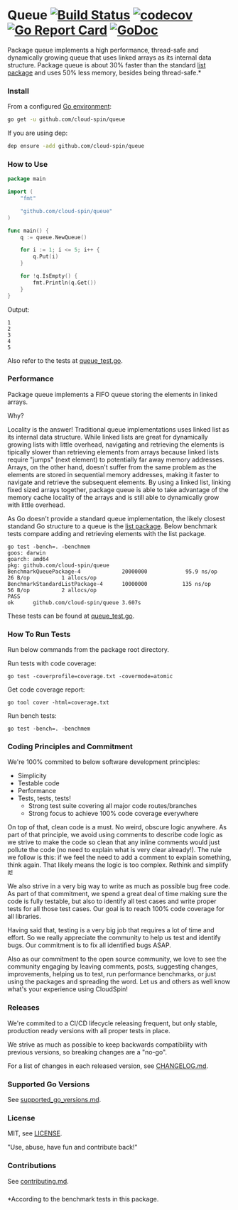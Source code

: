 # Queue [![Build Status](https://travis-ci.com/cloud-spin/queue.svg?branch=master)](https://travis-ci.com/cloud-spin/queue) [![codecov](https://codecov.io/gh/cloud-spin/queue/branch/master/graph/badge.svg)](https://codecov.io/gh/cloud-spin/queue) [![Go Report Card](https://goreportcard.com/badge/github.com/cloud-spin/queue)](https://goreportcard.com/report/github.com/cloud-spin/queue)  [![GoDoc](https://godoc.org/github.com/cloud-spin/queue?status.svg)](https://godoc.org/github.com/cloud-spin/queue)

Package queue implements a high performance, thread-safe and dynamically growing queue that uses linked arrays as its internal data structure.
Package queue is about 30% faster than the standard [list package](https://github.com/golang/go/tree/master/src/container/list) and uses 50% less memory, besides being thread-safe.*

### Install

From a configured [Go environment](https://golang.org/doc/install#testing):
```sh
go get -u github.com/cloud-spin/queue
```

If you are using dep:
```sh
dep ensure -add github.com/cloud-spin/queue
```


### How to Use

```go
package main

import (
	"fmt"

	"github.com/cloud-spin/queue"
)

func main() {
	q := queue.NewQueue()

	for i := 1; i <= 5; i++ {
		q.Put(i)
	}

	for !q.IsEmpty() {
		fmt.Println(q.Get())
	}
}
```

Output:
```
1
2
3
4
5
```

Also refer to the tests at [queue_test.go](queue_test.go).

### Performance
Package queue implements a FIFO queue storing the elements in linked arrays.

Why?

Locality is the answer! Traditional queue implementations uses linked list as its internal data structure.
While linked lists are great for dynamically growing lists with little overhead, navigating and retrieving the elements
is tipically slower than retrieving elements from arrays because linked lists require "jumps" (next element) to potentially far away memory addresses. Arrays, on the other hand, doesn't suffer from the same problem as the elements are stored in sequential memory addresses, making it faster to navigate and retrieve the subsequent elements. By using a linked list, linking fixed sized arrays together, package queue is able to take advantage of the memory cache locality of the arrays and is still able to dynamically grow with little overhead.

As Go doesn't provide a standard queue implementation, the likely closest standand Go structure to a queue is the [list package](https://github.com/golang/go/tree/master/src/container/list). Below benchmark tests compare adding and retrieving elements with the list package.

```
go test -bench=. -benchmem
goos: darwin
goarch: amd64
pkg: github.com/cloud-spin/queue
BenchmarkQueuePackage-4          	20000000	        95.9 ns/op	      26 B/op	       1 allocs/op
BenchmarkStandardListPackage-4   	10000000	       135 ns/op	      56 B/op	       2 allocs/op
PASS
ok  	github.com/cloud-spin/queue	3.607s
```

These tests can be found at [queue_test.go](queue_test.go).

### How To Run Tests
Run below commands from the package root directory.

Run tests with code coverage:
```
go test -coverprofile=coverage.txt -covermode=atomic
```

Get code coverage report:
```
go tool cover -html=coverage.txt
```

Run bench tests:
```
go test -bench=. -benchmem
```


### Coding Principles and Commitment

We're 100% commited to below software development principles:

- Simplicity
- Testable code
- Performance
- Tests, tests, tests!
	- Strong test suite covering all major code routes/branches
	- Strong focus to achieve 100% code coverage everywhere

On top of that, clean code is a must. No weird, obscure logic anywhere. As part of that principle, we avoid using comments to describe code logic as we strive to make the code so clean that any inline comments would just pollute the code (no need to explain what is very clear already!). The rule we follow is this: if we feel the need to add a comment to explain something, think again. That likely means the logic is too complex. Rethink and simplify it!

We also strive in a very big way to write as much as possible bug free code. As part of that commitment, we spend a great deal of time making sure the code is fully testable, but also to identify all test cases and write proper tests for all those test cases. Our goal is to reach 100% code coverage for all libraries.

Having said that, testing is a very big job that requires a lot of time and effort. So we really appreciate the community to help us test and identify bugs. Our commitment is to fix all identified bugs ASAP.

Also as our commitment to the open source community, we love to see the community engaging by leaving comments, posts, suggesting changes, improvements, helping us to test, run performance benchmarks, or just using the packages and spreading the word. Let us and others as well know what's your experience using CloudSpin!


### Releases
We're commited to a CI/CD lifecycle releasing frequent, but only stable, production ready versions with all proper tests in place.

We strive as much as possible to keep backwards compatibility with previous versions, so breaking changes are a "no-go".

For a list of changes in each released version, see [CHANGELOG.md](CHANGELOG.md).


### Supported Go Versions
See [supported_go_versions.md](https://github.com/cloud-spin/docs/blob/master/supported_go_versions.md).


### License
MIT, see [LICENSE](LICENSE).

"Use, abuse, have fun and contribute back!"


### Contributions
See [contributing.md](https://github.com/cloud-spin/docs/blob/master/contributing.md).


###

*According to the benchmark tests in this package.
